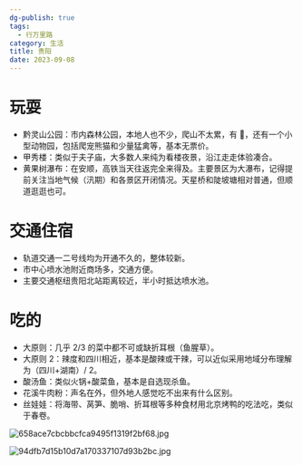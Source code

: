 ```yaml
---
dg-publish: true
tags:
  - 行万里路
category: 生活
title: 贵阳
date: 2023-09-08
---
```

# 玩耍

- 黔灵山公园：市内森林公园，本地人也不少，爬山不太累，有 🐒，还有一个小型动物园，包括爬宠熊猫和少量猛禽等，基本无票价。
- 甲秀楼：类似于夫子庙，大多数人来纯为看楼夜景，沿江走走体验凑合。
- 黄果树瀑布：在安顺，高铁当天往返完全来得及。主要景区为大瀑布，记得提前关注当地气候（汛期）和各景区开闭情况。天星桥和陡坡塘相对普通，但顺道逛逛也可。

# 交通住宿

- 轨道交通一二号线均为开通不久的，整体较新。
- 市中心喷水池附近商场多，交通方便。
- 主要交通枢纽贵阳北站距离较近，半小时抵达喷水池。

# 吃的

- 大原则：几乎 2/3 的菜中都不可或缺折耳根（鱼腥草）。
- 大原则 2：辣度和四川相近，基本是酸辣或干辣，可以近似采用地域分布理解为（四川+湖南）/ 2。
- 酸汤鱼：类似火锅+酸菜鱼，基本是自选现杀鱼。
- 花溪牛肉粉：声名在外，但外地人感觉吃不出来有什么区别。
- 丝娃娃：将海带、莴笋、脆哨、折耳根等多种食材用北京烤鸭的吃法吃，类似于春卷。

![658ace7cbcbbcfca9495f1319f2bf68.jpg](https://s2.loli.net/2023/09/08/MgmYBQGa84Slqbc.jpg)

![94dfb7d15b10d7a170337107d93b2bc.jpg](https://s2.loli.net/2023/09/08/nYpFg4VjkRLMHzq.jpg)
